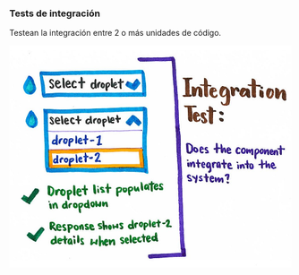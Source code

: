 ### Tests de integración

Testean la integración entre 2 o más unidades de código.

![cypress.io framework](media/integration-test.png)  <!-- .element: style="height: 350px;" --> 
